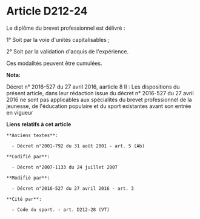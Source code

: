 # Article D212-24

Le diplôme du brevet professionnel est délivré :

1° Soit par la voie d'unités capitalisables ;

2° Soit par la validation d'acquis de l'expérience.

Ces modalités peuvent être cumulées.

**Nota:**

Décret n° 2016-527 du 27 avril 2016, aarticle 8 II : Les dispositions du présent article, dans leur rédaction issue du décret
n° 2016-527 du 27 avril 2016 ne sont pas applicables aux spécialités du brevet professionnel de la jeunesse, de l'éducation
populaire et du sport existantes avant son entrée en vigueur

**Liens relatifs à cet article**

	**Anciens textes**:

	  - Décret n°2001-792 du 31 août 2001 - art. 5 (Ab)

	**Codifié par**:

	  - Décret n°2007-1133 du 24 juillet 2007

	**Modifié par**:

	  - Décret n°2016-527 du 27 avril 2016 - art. 3

	**Cité par**:

	  - Code du sport. - art. D212-28 (VT)
